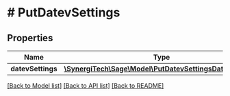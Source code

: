 # # PutDatevSettings

## Properties

Name | Type | Description | Notes
------------ | ------------- | ------------- | -------------
**datevSettings** | [**\SynergiTech\Sage\Model\PutDatevSettingsDatevSettings**](PutDatevSettingsDatevSettings.md) |  |

[[Back to Model list]](../../README.md#models) [[Back to API list]](../../README.md#endpoints) [[Back to README]](../../README.md)
